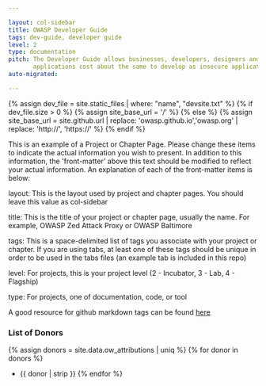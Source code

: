 ```yaml
---

layout: col-sidebar
title: OWASP Developer Guide
tags: dev-guide, developer guide
level: 2
type: documentation
pitch: The Developer Guide allows businesses, developers, designers and solution architects to produce secure web applications. If done from the earliest stages, secure   
       applications cost about the same to develop as insecure applications, but are far more cost effective in the long run. 
auto-migrated: 

---
```

{% assign dev_file = site.static_files | where: "name", "devsite.txt" %}
{% if dev_file.size > 0 %}
{% assign site_base_url = '/' %}
{% else %}
{% assign site_base_url = site.github.url | replace: 'owasp.github.io','owasp.org' | replace: 'http://', 'https://' %}
{% endif %}

This is an example of a Project or Chapter Page.  Please change these items to indicate the actual information you wish to present.  In addition to this information, the 'front-matter' above this text should be modified to reflect your actual information.  An explanation of each of the front-matter items is below:

layout: This is the layout used by project and chapter pages.  You should leave this value as col-sidebar

title: This is the title of your project or chapter page, usually the name.  For example, OWASP Zed Attack Proxy or OWASP Baltimore

tags: This is a space-delimited list of tags you associate with your project or chapter.  If you are using tabs, at least one of these tags should be unique in order to be used in the tabs files (an example tab is included in this repo) 

level: For projects, this is your project level (2 - Incubator, 3 - Lab, 4 - Flagship)

type: For projects, one of documentation, code, or tool

A good resource for github markdown tags can be found [here](https://owasp.org/migration)

### List of Donors
{% assign donors = site.data.ow_attributions | uniq %}
{% for donor in donors %}
* {{ donor | strip }}
{% endfor %}
